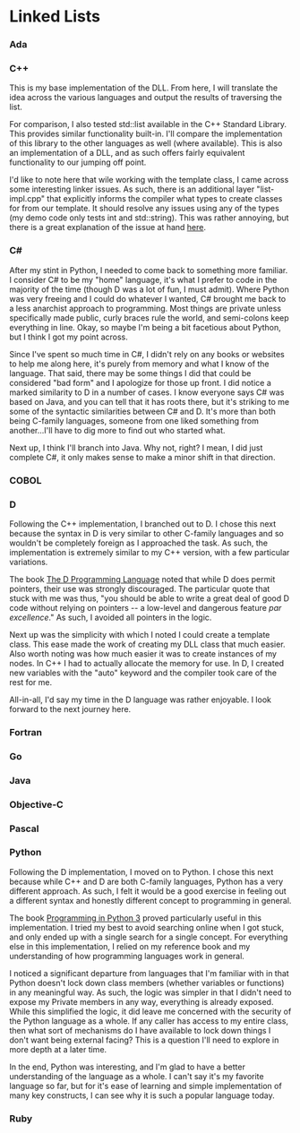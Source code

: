 # Linked Lists

### Ada


### C++
This is my base implementation of the DLL. From here, I will translate the idea across the various languages and output the results of traversing the list.

For comparison, I also tested std::list available in the C++ Standard Library. This provides similar functionality built-in. I'll compare the implementation of this library to the other languages as well (where available). This is also an implementation of a DLL, and as such offers fairly equivalent functionality to our jumping off point.

I'd like to note here that wile working with the template class, I came across some interesting linker issues. As such, there is an additional layer "list-impl.cpp" that explicitly informs the compiler what types to create classes for from our template. It should resolve any issues using any of the types (my demo code only tests int and std::string). This was rather annoying, but there is a great explanation of the issue at hand [here](https://isocpp.org/wiki/faq/templates#templates-defn-vs-decl).

### C#
After my stint in Python, I needed to come back to something more familiar. I consider C# to be my "home" language, it's what I prefer to code in the majority of the time (though D was a lot of fun, I must admit). Where Python was very freeing and I could do whatever I wanted, C# brought me back to a less anarchist approach to programming. Most things are private unless specifically made public, curly braces rule the world, and semi-colons keep everything in line. Okay, so maybe I'm being a bit facetious about Python, but I think I got my point across.

Since I've spent so much time in C#, I didn't rely on any books or websites to help me along here, it's purely from memory and what I know of the language. That said, there may be some things I did that could be considered "bad form" and I apologize for those up front. I did notice a marked similarity to D in a number of cases. I know everyone says C# was based on Java, and you can tell that it has roots there, but it's striking to me some of the syntactic similarities between C# and D. It's more than both being C-family languages, someone from one liked something from another...I'll have to dig more to find out who started what.

Next up, I think I'll branch into Java. Why not, right? I mean, I did just complete C#, it only makes sense to make a minor shift in that direction.

### COBOL


### D
Following the C++ implementation, I branched out to D. I chose this next because the syntax in D is very similar to other C-family languages and so wouldn't be completely foreign as I approached the task. As such, the implementation is extremely similar to my C++ version, with a few particular variations.

The book [The D Programming Language](https://www.amazon.com/D-Programming-Language-Andrei-Alexandrescu/dp/0321635361?keywords=9780321635365&qid=1536867605&sr=8-1&ref=sr_1_1) noted that while D does permit pointers, their use was strongly discouraged. The particular quote that stuck with me was thus, "you should be able to write a great deal of good D code without relying on pointers -- a low-level and dangerous feature _par excellence_." As such, I avoided all pointers in the logic.

Next up was the simplicity with which I noted I could create a template class. This ease made the work of creating my DLL class that much easier. Also worth noting was how much easier it was to create instances of my nodes. In C++ I had to actually allocate the memory for use. In D, I created new variables with the "auto" keyword and the compiler took care of the rest for me.

All-in-all, I'd say my time in the D language was rather enjoyable. I look forward to the next journey here.

### Fortran


### Go


### Java


### Objective-C


### Pascal


### Python
Following the D implementation, I moved on to Python. I chose this next because while C++ and D are both C-family languages, Python has a very different approach. As such, I felt it would be a good exercise in feeling out a different syntax and honestly different concept to programming in general.

The book [Programming in Python 3](https://www.amazon.com/Programming-Python-Complete-Introduction-Language/dp/0137129297?keywords=9780137129294&qid=1536935877&sr=8-1&ref=sr_1_1) proved particularly useful in this implementation. I tried my best to avoid searching online when I got stuck, and only ended up with a single search for a single concept. For everything else in this implementation, I relied on my reference book and my understanding of how programming languages work in general.

I noticed a significant departure from languages that I'm familiar with in that Python doesn't lock down class members (whether variables or functions) in any meaningful way. As such, the logic was simpler in that I didn't need to expose my Private members in any way, everything is already exposed. While this simplified the logic, it did leave me concerned with the security of the Python language as a whole. If any caller has access to my entire class, then what sort of mechanisms do I have available to lock down things I don't want being external facing? This is a question I'll need to explore in more depth at a later time.

In the end, Python was interesting, and I'm glad to have a better understanding of the language as a whole. I can't say it's my favorite language so far, but for it's ease of learning and simple implementation of many key constructs, I can see why it is such a popular language today.

### Ruby
